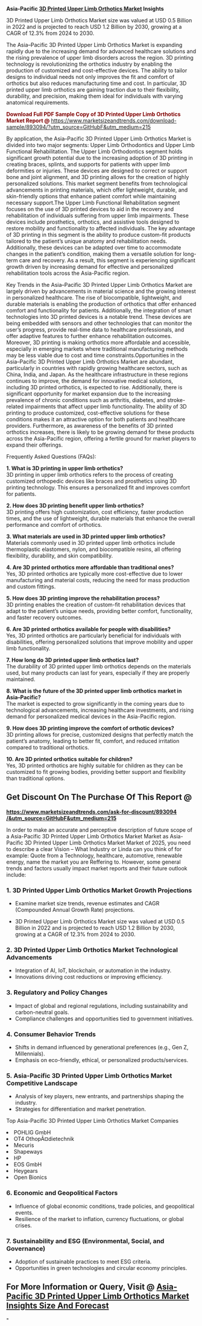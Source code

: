 <p><strong>Asia-Pacific&nbsp;<a href=""https://www.marketsizeandtrends.com/download-sample/893094/&amp;utm_source=GitHubF&amp;utm_medium=215"">3D Printed Upper Limb Orthotics Market</a> Insights</strong></p><p>3D Printed Upper Limb Orthotics Market size was valued at USD 0.5 Billion in 2022 and is projected to reach USD 1.2 Billion by 2030, growing at a CAGR of 12.3% from 2024 to 2030.</p><p><p>The Asia–Pacific 3D Printed Upper Limb Orthotics Market is expanding rapidly due to the increasing demand for advanced healthcare solutions and the rising prevalence of upper limb disorders across the region. 3D printing technology is revolutionizing the orthotics industry by enabling the production of customized and cost-effective devices. The ability to tailor designs to individual needs not only improves the fit and comfort of orthotics but also reduces manufacturing time and cost. In particular, 3D printed upper limb orthotics are gaining traction due to their flexibility, durability, and precision, making them ideal for individuals with varying anatomical requirements. <p><strong><span style="color: #800000;">Download Full PDF Sample Copy of 3D Printed Upper Limb Orthotics Market Report @</span>&nbsp;</strong><a href="https://www.marketsizeandtrends.com/download-sample/893094/?utm_source=GitHubF&amp;utm_medium=215" target="_blank">https://www.marketsizeandtrends.com/download-sample/893094/?utm_source=GitHubF&amp;utm_medium=215</a></p></p><p>By application, the Asia–Pacific 3D Printed Upper Limb Orthotics Market is divided into two major segments: Upper Limb Orthodontics and Upper Limb Functional Rehabilitation. The Upper Limb Orthodontics segment holds significant growth potential due to the increasing adoption of 3D printing in creating braces, splints, and supports for patients with upper limb deformities or injuries. These devices are designed to correct or support bone and joint alignment, and 3D printing allows for the creation of highly personalized solutions. This market segment benefits from technological advancements in printing materials, which offer lightweight, durable, and skin-friendly options that enhance patient comfort while maintaining necessary support.The Upper Limb Functional Rehabilitation segment focuses on the use of 3D printed devices to aid in the recovery and rehabilitation of individuals suffering from upper limb impairments. These devices include prosthetics, orthotics, and assistive tools designed to restore mobility and functionality to affected individuals. The key advantage of 3D printing in this segment is the ability to produce custom-fit products tailored to the patient’s unique anatomy and rehabilitation needs. Additionally, these devices can be adapted over time to accommodate changes in the patient’s condition, making them a versatile solution for long-term care and recovery. As a result, this segment is experiencing significant growth driven by increasing demand for effective and personalized rehabilitation tools across the Asia-Pacific region.</p><p>Key Trends in the Asia–Pacific 3D Printed Upper Limb Orthotics Market are largely driven by advancements in material science and the growing interest in personalized healthcare. The rise of biocompatible, lightweight, and durable materials is enabling the production of orthotics that offer enhanced comfort and functionality for patients. Additionally, the integration of smart technologies into 3D printed devices is a notable trend. These devices are being embedded with sensors and other technologies that can monitor the user’s progress, provide real-time data to healthcare professionals, and offer adaptive features to further enhance rehabilitation outcomes. Moreover, 3D printing is making orthotics more affordable and accessible, especially in emerging markets where traditional manufacturing methods may be less viable due to cost and time constraints.Opportunities in the Asia–Pacific 3D Printed Upper Limb Orthotics Market are abundant, particularly in countries with rapidly growing healthcare sectors, such as China, India, and Japan. As the healthcare infrastructure in these regions continues to improve, the demand for innovative medical solutions, including 3D printed orthotics, is expected to rise. Additionally, there is significant opportunity for market expansion due to the increasing prevalence of chronic conditions such as arthritis, diabetes, and stroke-related impairments that affect upper limb functionality. The ability of 3D printing to produce customized, cost-effective solutions for these conditions makes it an attractive option for both patients and healthcare providers. Furthermore, as awareness of the benefits of 3D printed orthotics increases, there is likely to be growing demand for these products across the Asia-Pacific region, offering a fertile ground for market players to expand their offerings.</p><p>Frequently Asked Questions (FAQs):</p><p><strong>1. What is 3D printing in upper limb orthotics?</strong><br>3D printing in upper limb orthotics refers to the process of creating customized orthopedic devices like braces and prosthetics using 3D printing technology. This ensures a personalized fit and improves comfort for patients.</p><p><strong>2. How does 3D printing benefit upper limb orthotics?</strong><br>3D printing offers high customization, cost efficiency, faster production times, and the use of lightweight, durable materials that enhance the overall performance and comfort of orthotics.</p><p><strong>3. What materials are used in 3D printed upper limb orthotics?</strong><br>Materials commonly used in 3D printed upper limb orthotics include thermoplastic elastomers, nylon, and biocompatible resins, all offering flexibility, durability, and skin compatibility.</p><p><strong>4. Are 3D printed orthotics more affordable than traditional ones?</strong><br>Yes, 3D printed orthotics are typically more cost-effective due to lower manufacturing and material costs, reducing the need for mass production and custom fittings.</p><p><strong>5. How does 3D printing improve the rehabilitation process?</strong><br>3D printing enables the creation of custom-fit rehabilitation devices that adapt to the patient’s unique needs, providing better comfort, functionality, and faster recovery outcomes.</p><p><strong>6. Are 3D printed orthotics available for people with disabilities?</strong><br>Yes, 3D printed orthotics are particularly beneficial for individuals with disabilities, offering personalized solutions that improve mobility and upper limb functionality.</p><p><strong>7. How long do 3D printed upper limb orthotics last?</strong><br>The durability of 3D printed upper limb orthotics depends on the materials used, but many products can last for years, especially if they are properly maintained.</p><p><strong>8. What is the future of the 3D printed upper limb orthotics market in Asia–Pacific?</strong><br>The market is expected to grow significantly in the coming years due to technological advancements, increasing healthcare investments, and rising demand for personalized medical devices in the Asia-Pacific region.</p><p><strong>9. How does 3D printing improve the comfort of orthotic devices?</strong><br>3D printing allows for precise, customized designs that perfectly match the patient’s anatomy, leading to better fit, comfort, and reduced irritation compared to traditional orthotics.</p><p><strong>10. Are 3D printed orthotics suitable for children?</strong><br>Yes, 3D printed orthotics are highly suitable for children as they can be customized to fit growing bodies, providing better support and flexibility than traditional options.</p></p><h2><strong>Get Discount On The Purchase Of This Report @&nbsp;</strong></h2><p><strong><a href=""https://www.marketsizeandtrends.com/ask-for-discount/893094/&amp;utm_source=GitHubF&amp;utm_medium=215"" target=""_blank"">https://www.marketsizeandtrends.com/ask-for-discount/893094<br />/&amp;utm_source=GitHubF&amp;utm_medium=215</a></strong></p><p>In order to make an accurate and perceptive description of future scope of a Asia-Pacific&nbsp;3D Printed Upper Limb Orthotics Market Market as Asia-Pacific&nbsp;3D Printed Upper Limb Orthotics Market Market of 2025, you need to describe a clear Vision &ndash; What Industry or Linda can you think of for example: Quote from a Technology, healthcare, automotive, renewable energy, name the market you are Reffering to. However, some general trends and factors usually impact market reports and their future outlook include:</p><h3>1.&nbsp;<strong>3D Printed Upper Limb Orthotics Market Growth Projections</strong></h3><ul><li>Examine market size trends, revenue estimates and CAGR (Compounded Annual Growth Rate) projections.</li><li><p>3D Printed Upper Limb Orthotics Market size was valued at USD 0.5 Billion in 2022 and is projected to reach USD 1.2 Billion by 2030, growing at a CAGR of 12.3% from 2024 to 2030.</p></li></ul><h3>2.&nbsp;<strong>3D Printed Upper Limb Orthotics Market Technological Advancements</strong></h3><ul><li>Integration of AI, IoT, blockchain, or automation in the industry.</li><li>Innovations driving cost reductions or improving efficiency.</li></ul><h3>3.&nbsp;<strong>Regulatory and Policy Changes</strong></h3><ul><li>Impact of global and regional regulations, including sustainability and carbon-neutral goals.</li><li>Compliance challenges and opportunities tied to government initiatives.</li></ul><h3>4.&nbsp;<strong>Consumer Behavior Trends</strong></h3><ul><li>Shifts in demand influenced by generational preferences (e.g., Gen Z, Millennials).</li><li>Emphasis on eco-friendly, ethical, or personalized products/services.</li></ul><h3>5.&nbsp;<strong>Asia-Pacific 3D Printed Upper Limb Orthotics Market Competitive Landscape</strong></h3><ul><li>Analysis of key players, new entrants, and partnerships shaping the industry.</li><li>Strategies for differentiation and market penetration.</li></ul><p data-pm-slice=""1 1 []"">Top Asia-Pacific 3D Printed Upper Limb Orthotics Market Companies</p><div data-test-id=""""><p><li>POHLIG GmbH</li><li> OT4 OthopÃ¤dietechnik</li><li> Mecuris</li><li> Shapeways</li><li> HP</li><li> EOS GmbH</li><li> Heygears</li><li> Open Bionics</li></p></div><h3>6.&nbsp;<strong>Economic and Geopolitical Factors</strong></h3><ul><li>Influence of global economic conditions, trade policies, and geopolitical events.</li><li>Resilience of the market to inflation, currency fluctuations, or global crises.</li></ul><h3>7.&nbsp;<strong>Sustainability and ESG (Environmental, Social, and Governance)</strong></h3><ul><li>Adoption of sustainable practices to meet ESG criteria.</li><li>Opportunities in green technologies and circular economy principles.</li></ul><h2><strong>For More Information or Query, Visit @&nbsp;</strong><a href=""https://www.verifiedmarketreports.com/product/3d-printed-upper-limb-orthotics-market/"" target=""_blank"">Asia-Pacific 3D Printed Upper Limb Orthotics Market Insights Size And Forecast</a></h2>"
